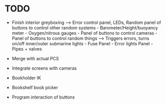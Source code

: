 
# TODO

- Finish interior greyboxing --> Error control panel, LEDs, Random panel of buttons to control other random systems 
		- Barometer/Height/buoyancy meter
		- Oxygen/nitrous gauges
		- Panel of buttons to control cameras
		- Panel of buttons to control random things --> Triggers errors, turns on/off inner/outer submarine lights
		- Fuse Panel
		- Error lights Panel
		- Pipes + valves

- Merge with actual PCS
- Integrate screens with cameras

- Bookholder IK
- Bookshelf book picker

- Program interaction of buttons
